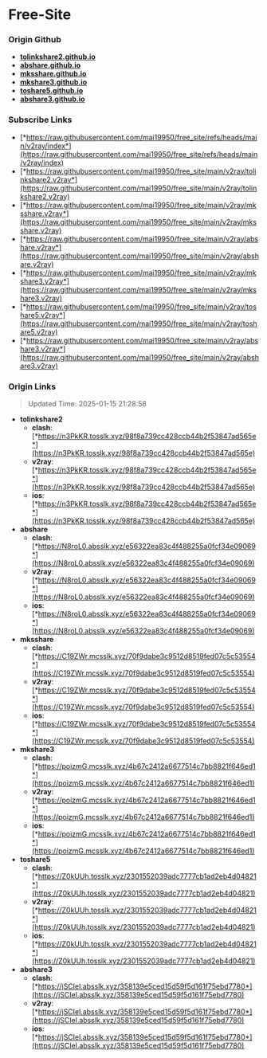 # Free-Site

### Origin Github

- [**tolinkshare2.github.io**](https://github.com/tolinkshare2/tolinkshare2.github.io)
- [**abshare.github.io**](https://github.com/abshare/abshare.github.io)
- [**mksshare.github.io**](https://github.com/mksshare/mksshare.github.io)
- [**mkshare3.github.io**](https://github.com/mkshare3/mkshare3.github.io)
- [**toshare5.github.io**](https://github.com/toshare5/toshare5.github.io)
- [**abshare3.github.io**](https://github.com/abshare3/abshare3.github.io)

### Subscribe Links

- [*https://raw.githubusercontent.com/mai19950/free_site/refs/heads/main/v2ray/index*](https://raw.githubusercontent.com/mai19950/free_site/refs/heads/main/v2ray/index)
- [*https://raw.githubusercontent.com/mai19950/free_site/main/v2ray/tolinkshare2.v2ray*](https://raw.githubusercontent.com/mai19950/free_site/main/v2ray/tolinkshare2.v2ray)
- [*https://raw.githubusercontent.com/mai19950/free_site/main/v2ray/mksshare.v2ray*](https://raw.githubusercontent.com/mai19950/free_site/main/v2ray/mksshare.v2ray)
- [*https://raw.githubusercontent.com/mai19950/free_site/main/v2ray/abshare.v2ray*](https://raw.githubusercontent.com/mai19950/free_site/main/v2ray/abshare.v2ray)
- [*https://raw.githubusercontent.com/mai19950/free_site/main/v2ray/mkshare3.v2ray*](https://raw.githubusercontent.com/mai19950/free_site/main/v2ray/mkshare3.v2ray)
- [*https://raw.githubusercontent.com/mai19950/free_site/main/v2ray/toshare5.v2ray*](https://raw.githubusercontent.com/mai19950/free_site/main/v2ray/toshare5.v2ray)
- [*https://raw.githubusercontent.com/mai19950/free_site/main/v2ray/abshare3.v2ray*](https://raw.githubusercontent.com/mai19950/free_site/main/v2ray/abshare3.v2ray)

### Origin Links

> Updated Time: 2025-01-15 21:28:58

- **tolinkshare2**
  - **clash**: [*https://n3PkKR.tosslk.xyz/98f8a739cc428ccb44b2f53847ad565e*](https://n3PkKR.tosslk.xyz/98f8a739cc428ccb44b2f53847ad565e)
  - **v2ray**: [*https://n3PkKR.tosslk.xyz/98f8a739cc428ccb44b2f53847ad565e*](https://n3PkKR.tosslk.xyz/98f8a739cc428ccb44b2f53847ad565e)
  - **ios**: [*https://n3PkKR.tosslk.xyz/98f8a739cc428ccb44b2f53847ad565e*](https://n3PkKR.tosslk.xyz/98f8a739cc428ccb44b2f53847ad565e)
- **abshare**
  - **clash**: [*https://N8roL0.absslk.xyz/e56322ea83c4f488255a0fcf34e09069*](https://N8roL0.absslk.xyz/e56322ea83c4f488255a0fcf34e09069)
  - **v2ray**: [*https://N8roL0.absslk.xyz/e56322ea83c4f488255a0fcf34e09069*](https://N8roL0.absslk.xyz/e56322ea83c4f488255a0fcf34e09069)
  - **ios**: [*https://N8roL0.absslk.xyz/e56322ea83c4f488255a0fcf34e09069*](https://N8roL0.absslk.xyz/e56322ea83c4f488255a0fcf34e09069)
- **mksshare**
  - **clash**: [*https://C19ZWr.mcsslk.xyz/70f9dabe3c9512d8519fed07c5c53554*](https://C19ZWr.mcsslk.xyz/70f9dabe3c9512d8519fed07c5c53554)
  - **v2ray**: [*https://C19ZWr.mcsslk.xyz/70f9dabe3c9512d8519fed07c5c53554*](https://C19ZWr.mcsslk.xyz/70f9dabe3c9512d8519fed07c5c53554)
  - **ios**: [*https://C19ZWr.mcsslk.xyz/70f9dabe3c9512d8519fed07c5c53554*](https://C19ZWr.mcsslk.xyz/70f9dabe3c9512d8519fed07c5c53554)
- **mkshare3**
  - **clash**: [*https://poizmG.mcsslk.xyz/4b67c2412a6677514c7bb8821f646ed1*](https://poizmG.mcsslk.xyz/4b67c2412a6677514c7bb8821f646ed1)
  - **v2ray**: [*https://poizmG.mcsslk.xyz/4b67c2412a6677514c7bb8821f646ed1*](https://poizmG.mcsslk.xyz/4b67c2412a6677514c7bb8821f646ed1)
  - **ios**: [*https://poizmG.mcsslk.xyz/4b67c2412a6677514c7bb8821f646ed1*](https://poizmG.mcsslk.xyz/4b67c2412a6677514c7bb8821f646ed1)
- **toshare5**
  - **clash**: [*https://Z0kUUh.tosslk.xyz/2301552039adc7777cb1ad2eb4d04821*](https://Z0kUUh.tosslk.xyz/2301552039adc7777cb1ad2eb4d04821)
  - **v2ray**: [*https://Z0kUUh.tosslk.xyz/2301552039adc7777cb1ad2eb4d04821*](https://Z0kUUh.tosslk.xyz/2301552039adc7777cb1ad2eb4d04821)
  - **ios**: [*https://Z0kUUh.tosslk.xyz/2301552039adc7777cb1ad2eb4d04821*](https://Z0kUUh.tosslk.xyz/2301552039adc7777cb1ad2eb4d04821)
- **abshare3**
  - **clash**: [*https://jSCIel.absslk.xyz/358139e5ced15d59f5d161f75ebd7780*](https://jSCIel.absslk.xyz/358139e5ced15d59f5d161f75ebd7780)
  - **v2ray**: [*https://jSCIel.absslk.xyz/358139e5ced15d59f5d161f75ebd7780*](https://jSCIel.absslk.xyz/358139e5ced15d59f5d161f75ebd7780)
  - **ios**: [*https://jSCIel.absslk.xyz/358139e5ced15d59f5d161f75ebd7780*](https://jSCIel.absslk.xyz/358139e5ced15d59f5d161f75ebd7780)
